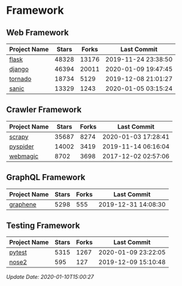 # Framework

## Web Framework

| Project Name | Stars | Forks | Last Commit |
| ------------ | ----- | ----- | ----------- |
| [flask](https://github.com/pallets/flask) | 48328 | 13176 | 2019-11-24 23:38:50 |
| [django](https://github.com/django/django) | 46394 | 20011 | 2020-01-09 19:47:45 |
| [tornado](https://github.com/tornadoweb/tornado) | 18734 | 5129 | 2019-12-08 21:01:27 |
| [sanic](https://github.com/huge-success/sanic) | 13329 | 1243 | 2020-01-05 03:15:24 |

## Crawler Framework

| Project Name | Stars | Forks | Last Commit |
| ------------ | ----- | ----- | ----------- |
| [scrapy](https://github.com/scrapy/scrapy) | 35687 | 8274 | 2020-01-03 17:28:41 |
| [pyspider](https://github.com/binux/pyspider) | 14002 | 3419 | 2019-11-14 06:16:04 |
| [webmagic](https://github.com/code4craft/webmagic) | 8702 | 3698 | 2017-12-02 02:57:06 |

## GraphQL Framework

| Project Name | Stars | Forks | Last Commit |
| ------------ | ----- | ----- | ----------- |
| [graphene](https://github.com/graphql-python/graphene) | 5298 | 555 | 2019-12-31 14:08:30 |

## Testing Framework

| Project Name | Stars | Forks | Last Commit |
| ------------ | ----- | ----- | ----------- |
| [pytest](https://github.com/pytest-dev/pytest) | 5315 | 1267 | 2020-01-09 23:22:05 |
| [nose2](https://github.com/nose-devs/nose2) | 595 | 127 | 2019-12-09 15:10:48 |

*Update Date: 2020-01-10T15:00:27*